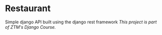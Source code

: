 # Restaurant

Simple django API built using the django rest framework 
*This project is part of ZTM's Django Course.*

